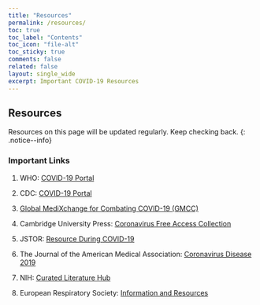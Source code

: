 ```yaml
---
title: "Resources"
permalink: /resources/
toc: true
toc_label: "Contents"
toc_icon: "file-alt"
toc_sticky: true
comments: false
related: false
layout: single_wide
excerpt: Important COVID-19 Resources
---
```


## Resources
Resources on this page will be updated regularly. Keep checking back.
{: .notice--info}

### Important Links

1.  WHO: [COVID-19 Portal](https://www.who.int/emergencies/diseases/novel-coronavirus-2019)

2.  CDC: [COVID-19 Portal](https://www.cdc.gov/coronavirus/2019-ncov/index.html)

3.  [Global MediXchange for Combating COVID-19 (GMCC)](https://covid-19.alibabacloud.com/)

4.  Cambridge University Press: [Coronavirus Free Access Collection](https://www.cambridge.org/core/browse-subjects/medicine/coronavirus-free-access-collection)

5.  JSTOR: [Resource During COVID-19](https://about.jstor.org/covid19)

6.  The Journal of the American Medical Association: [Coronavirus Disease 2019](https://jamanetwork.com/journals/jama/pages/coronavirus-alert)

7.  NIH: [Curated Literature Hub](https://www.ncbi.nlm.nih.gov/research/coronavirus/)

8.  European Respiratory Society: [Information and Resources](https://www.ersnet.org/the-society/news/novel-coronavirus-outbreak--update-and-information-for-healthcare-professionals)

